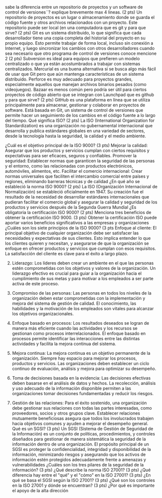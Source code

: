 sabe la diferencia entre un repositorio de proyectos y un software de control de versiones¨? explique brevemente max 4 lineas. (2 pts)
Un repositorio de proyectos es un lugar o almacenamiento donde se guarda el código fuente y otros archivos relacionados con un proyecto. Este repositorio puede ser local (en una computadora
que es git y para que sirve? (2 pts)
Git es un sistema distribuido, lo que significa que cada desarrollador tiene una copia completa del historial del proyecto en su propio equipo. Esto permite trabajar de forma local, incluso sin conexión a Internet, y luego sincronizar los cambios con otros desarrolladores cuando sea necesario
que otro programa de control de versiones conoce mencione 2 (2 pts)
Subversion es ideal para equipos que prefieren un modelo centralizado o que ya están acostumbrados a trabajar con sistemas centralizados.
Mercurial es una buena alternativa si se busca algo más fácil de usar que Git pero que aún mantenga características de un sistema distribuido.
Perforce es muy adecuado para proyectos grandes, especialmente aquellos que manejan archivos binarios pesados (como videojuegos).
Bazaar es menos común pero podría ser útil para ciertos proyectos de código abierto que se integran con Launchpad
que es github y para que sirve? (2 pts)
GitHub es una plataforma en línea que se utiliza principalmente para almacenar, gestionar y colaborar en proyectos de software. Está basada en Git, un sistema de control de versiones que permite hacer un seguimiento de los cambios en el código fuente a lo largo del tiempo.
Qué significa ISO? (2 pts)
La ISO (International Organization for Standardization) es una organización no gubernamental internacional que desarrolla y publica estándares globales en una variedad de sectores, desde la tecnología hasta la seguridad, la calidad y el medio ambiente.


¿Cuál es el objetivo principal de la ISO 9000? (3 pts)
Mejorar la calidad: Asegurar que los productos y servicios cumplan con ciertos requisitos y expectativas para ser eficaces, seguros y confiables.
Promover la seguridad: Establecer normas que garanticen la seguridad de las personas y el entorno, como las relacionadas con productos electrónicos, automóviles, alimentos, etc.
Facilitar el comercio internacional: Crear normas universales que faciliten el intercambio comercial entre países y regiones, eliminando barreras técnicas y de calidad
¿En qué año se estableció la norma ISO 9000? (2 pts)
La ISO (Organización Internacional de Normalización) se estableció oficialmente en 1947. Su creación fue el resultado de la necesidad de desarrollar estándares internacionales que pudieran facilitar el comercio global y asegurar la calidad y seguridad de los productos y servicios después de la Segunda Guerra Mundial
¿Es obligatoria la certificación ISO 9000? (2 pts)
Menciona tres beneficios de obtener la certificación ISO 9000. (3 pts)
Obtener la certificación ISO puede aportar varios beneficios significativos a las empresas y organizaciones
¿Cuáles son los siete principios de la ISO 9000? (3 pts
 Enfoque al cliente:
El principal objetivo de cualquier organización debe ser satisfacer las necesidades y expectativas de sus clientes. Esto implica entender lo que los clientes quieren y necesitan, y asegurarse de que la organización se enfoque en ofrecer productos y servicios que cumplan con esos requisitos. La satisfacción del cliente es clave para el éxito a largo plazo.

2. Liderazgo:
Los líderes deben crear un ambiente en el que las personas estén comprometidas con los objetivos y valores de la organización. Un liderazgo efectivo es crucial para guiar a la organización hacia el cumplimiento de sus metas y para motivar a los empleados a ser parte activa de este proceso.

3. Compromiso de las personas:
Las personas en todos los niveles de la organización deben estar comprometidas con la implementación y mejora del sistema de gestión de calidad. El conocimiento, las habilidades y la motivación de los empleados son vitales para alcanzar los objetivos organizacionales.

4. Enfoque basado en procesos:
Los resultados deseados se logran de manera más eficiente cuando las actividades y los recursos se gestionan como procesos interrelacionados. El enfoque basado en procesos permite identificar las interacciones entre las distintas actividades y facilita la mejora continua del sistema.

5. Mejora continua:
La mejora continua es un objetivo permanente de la organización. Siempre hay espacio para mejorar los procesos, productos y servicios. Las organizaciones deben establecer un ciclo continuo de evaluación, análisis y mejora para optimizar su desempeño.

6. Toma de decisiones basada en la evidencia:
Las decisiones efectivas deben basarse en el análisis de datos y hechos. La recolección, análisis y uso adecuado de la información disponible permiten a las organizaciones tomar decisiones fundamentadas y reducir los riesgos.

7. Gestión de las relaciones:
Para el éxito sostenido, una organización debe gestionar sus relaciones con todas las partes interesadas, como proveedores, socios y otros grupos clave. Establecer relaciones mutuamente beneficiosas asegura que todos los involucrados trabajen hacia objetivos comunes y ayuden a mejorar el desempeño general.
Qué es un SGSI? (3 pts)
Un SGSI (Sistema de Gestión de Seguridad de la Información) es un conjunto de políticas, procedimientos, y controles diseñados para gestionar de manera sistemática la seguridad de la información dentro de una organización. El propósito principal de un SGSI es proteger la confidencialidad, integridad y disponibilidad de la información, minimizando riesgos y asegurando que los activos de información estén protegidos adecuadamente frente a amenazas y vulnerabilidades
¿Cuáles son los tres pilares de la seguridad de la información? (3 pts)
¿Qué describe la norma ISO 27001? (3 pts)
¿Qué diferencia hay entre el "qué" y el "cómo" en la ISO 27001? (3 pts)
¿En qué se basa el SGSI según la ISO 27001? (3 pts)
¿Qué son los controles en la ISO 27001 y dónde se encuentran? (3 pts)
¿Por qué es importante el apoyo de la alta dirección


